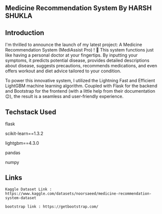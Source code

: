 ## Medicine Recommendation System By HARSH SHUKLA



## Introduction
I'm thrilled to announce the launch of my latest project: A Medicine Recommendation System (MediAssist Pro) ! 🎉
This system functions just like having a personal doctor at your fingertips. By inputting your symptoms, it predicts potential disease, provides detailed descriptions about disease, suggests precautions, recommends medications, and even offers workout and diet advice tailored to your condition.

To power this innovative system, I utilized the Lightning Fast and Efficient LightGBM machine learning algorithm. Coupled with Flask for the backend and Bootstrap for the frontend (with a little help from their documentation 😉), the result is a seamless and user-friendly experience.


## Techstack Used 
flask

scikit-learn==1.3.2

lightgbm==4.3.0

pandas 

numpy

## Links
    Kaggle Dataset Link : https://www.kaggle.com/datasets/noorsaeed/medicine-recommendation-system-dataset
    
    bootstrap link : https://getbootstrap.com/

